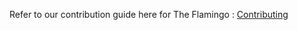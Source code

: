 Refer to our contribution guide here for The Flamingo : [Contributing](https://flamingo.masterfabric.co/docs/contributing/)
